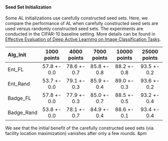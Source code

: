 #### Seed Set Initialization

Some AL initializations use carefully constructed seed sets. Here, we compare the performance of AL when carefully constructed seed sets are used versus randomly constructed seed sets. The experiments are conducted in the CIFAR-10 baseline setting. More details can be found in [Effective Evaluation of Deep Active Learning on Image Classification Tasks](https://arxiv.org/abs/2106.15324). 

| Alg_Init | 1000 points | 4000 points | 7000 points | 10000 points | 25000 points |
| :---     | :----:      | :----:      | :----:      | :----:       | :----:       | 	
|Ent_FL| 57.8 +- 0.0 | 78.6 +- 0.7 | 85.8 +- 0.8 | 88.2 +- 0.8 | 93.5 +- 0.2 |
|Ent_Rand | 53.7 +- 0.0 | 79.1 +- 0.3 | 85.9 +- 0.4 | 89.0 +- 0.3 | 93.6 +- 0.2 |
|Badge_FL | 57.8 +- 0.0 | 77.9 +- 0.3 | 85.0 +- 0.7 | 88.5 +- 0.5 | 93.2 +- 0.4 |
|Badge_Rand | 53.8 +- 0.0 | 78.1 +- 0.7 | 84.9 +- 0.4 | 88.6 +- 0.1 | 93.4 +- 0.4 |

We see that the initial benefit of the carefully constructed seed sets (via facility location maximization) vanishes after only a few rounds. &pm